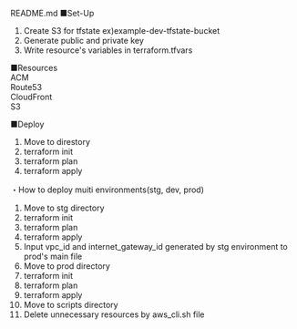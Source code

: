 README.md
■Set-Up
1. Create S3 for tfstate ex)example-dev-tfstate-bucket
2. Generate public and private key
3. Write resource's variables in terraform.tfvars

■Resources
<br />
ACM
<br />
Route53
<br />
CloudFront
<br />
S3

■Deploy
1. Move to direstory
2. terraform init
3. terraform plan
4. terraform apply

・How to deploy muiti environments(stg, dev, prod)
1. Move to stg directory
2. terraform init
3. terraform plan
4. terraform apply
5. Input vpc_id and internet_gateway_id generated by stg environment to prod's main file
6. Move to prod directory
7. terraform init
8. terraform plan
9. terraform apply
10. Move to scripts directory
11. Delete unnecessary resources by aws_cli.sh file